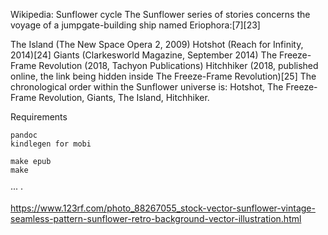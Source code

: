 Wikipedia:
Sunflower cycle
The Sunflower series of stories concerns the voyage of a jumpgate-building ship named Eriophora:[7][23]

The Island (The New Space Opera 2, 2009)
Hotshot (Reach for Infinity, 2014)[24]
Giants (Clarkesworld Magazine, September 2014)
The Freeze-Frame Revolution (2018, Tachyon Publications)
Hitchhiker (2018, published online, the link being hidden inside The Freeze-Frame Revolution)[25]
The chronological order within the Sunflower universe is: Hotshot, The Freeze-Frame Revolution, Giants, The Island, Hitchhiker.

Requirements
```
pandoc
kindlegen for mobi
```

```
make epub
make
```

··· ·

https://www.123rf.com/photo_88267055_stock-vector-sunflower-vintage-seamless-pattern-sunflower-retro-background-vector-illustration.html
